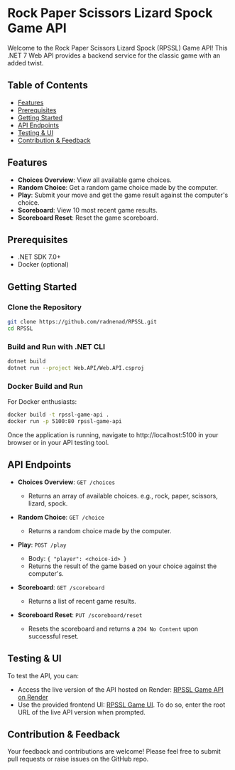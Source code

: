 # Rock Paper Scissors Lizard Spock Game API

Welcome to the Rock Paper Scissors Lizard Spock (RPSSL) Game API! This .NET 7 Web API provides a backend service for the classic game with an added twist.

## Table of Contents
- [Features](#features)
- [Prerequisites](#prerequisites)
- [Getting Started](#getting-started)
- [API Endpoints](#api-endpoints)
- [Testing & UI](#testing--ui)
- [Contribution & Feedback](#contribution--feedback)

## Features

- **Choices Overview**: View all available game choices.
- **Random Choice**: Get a random game choice made by the computer.
- **Play**: Submit your move and get the game result against the computer's choice.
- **Scoreboard**: View 10 most recent game results.
- **Scoreboard Reset**: Reset the game scoreboard.

## Prerequisites

- .NET SDK 7.0+
- Docker (optional)

## Getting Started

### Clone the Repository

```bash
git clone https://github.com/radnenad/RPSSL.git
cd RPSSL
```

### Build and Run with .NET CLI

```bash
dotnet build
dotnet run --project Web.API/Web.API.csproj
```

### Docker Build and Run

For Docker enthusiasts:

```bash
docker build -t rpssl-game-api .
docker run -p 5100:80 rpssl-game-api
```
Once the application is running, navigate to http://localhost:5100 in your browser or in your API testing tool.

## API Endpoints

- **Choices Overview**: `GET /choices`
  - Returns an array of available choices. e.g., rock, paper, scissors, lizard, spock.
  
- **Random Choice**: `GET /choice`
  - Returns a random choice made by the computer.
  
- **Play**: `POST /play`
  - Body: `{ "player": <choice-id> }`
  - Returns the result of the game based on your choice against the computer's.
  
- **Scoreboard**: `GET /scoreboard`
  - Returns a list of recent game results.
  
- **Scoreboard Reset**: `PUT /scoreboard/reset`
  - Resets the scoreboard and returns a `204 No Content` upon successful reset.

## Testing & UI

To test the API, you can:
- Access the live version of the API hosted on Render: [RPSSL Game API on Render](https://app-rpssl.onrender.com)
- Use the provided frontend UI: [RPSSL Game UI](https://codechallenge.boohma.com/). To do so, enter the root URL of the live API version when prompted.

## Contribution & Feedback

Your feedback and contributions are welcome! Please feel free to submit pull requests or raise issues on the GitHub repo.
